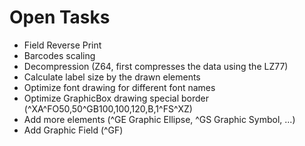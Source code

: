 # Open Tasks

- Field Reverse Print
- Barcodes scaling
- Decompression (Z64, first compresses the data using the LZ77)
- Calculate label size by the drawn elements
- Optimize font drawing for different font names
- Optimize GraphicBox drawing special border (^XA^FO50,50^GB100,100,120,B,1^FS^XZ)
- Add more elements (^GE Graphic Ellipse, ^GS Graphic Symbol, ...)
- Add Graphic Field (^GF)